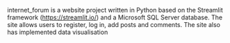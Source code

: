 internet_forum is a website project written in Python based on the Streamlit framework (https://streamlit.io/) and a Microsoft SQL Server database.
The site allows users to register, log in, add posts and comments. The site also has implemented data visualisation

